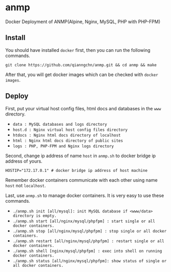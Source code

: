# anmp
Docker Deployment of ANMP(Alpine, Nginx, MySQL, PHP with PHP-FPM)

## Install
You should have installed `docker` first, then you can run the following commands.

    git clone https://github.com/qianngchn/anmp.git && cd anmp && make

After that, you will get docker images which can be checked with `docker images`.

## Deploy
First, put your virtual host config files, html docs and databases in the `www` directory.

* `data : MySQL databases and logs directory`
* `host.d : Nginx virtual host config files directory`
* `htdocs : Nginx html docs directory of localhost`
* `html : Nginx html docs directory of public sites`
* `logs : PHP, PHP-FPM and Nginx logs directory`

Second, change ip address of name `host` in `anmp.sh` to docker bridge ip address of yours.

    HOSTIP="172.17.0.1" # docker bridge ip address of host machine

Remember docker containers communicate with each other using name `host` not `localhost`.

Last, use `anmp.sh` to manage docker containers. It is very easy to use these commands.

* `./anmp.sh init [all/mysql]: init MySQL database if <www/data> directory is empty.`
* `./anmp.sh start [all/nginx/mysql/phpfpm] : start single or all docker containers.`
* `./anmp.sh stop [all/nginx/mysql/phpfpm] : stop single or all docker containers.`
* `./anmp.sh restart [all/nginx/mysql/phpfpm] : restart single or all docker containers.`
* `./anmp.sh shell [nginx/mysql/phpfpm] : exec into shell on running docker containers.`
* `./anmp.sh status [all/nginx/mysql/phpfpm]: show status of single or all docker containers.`
